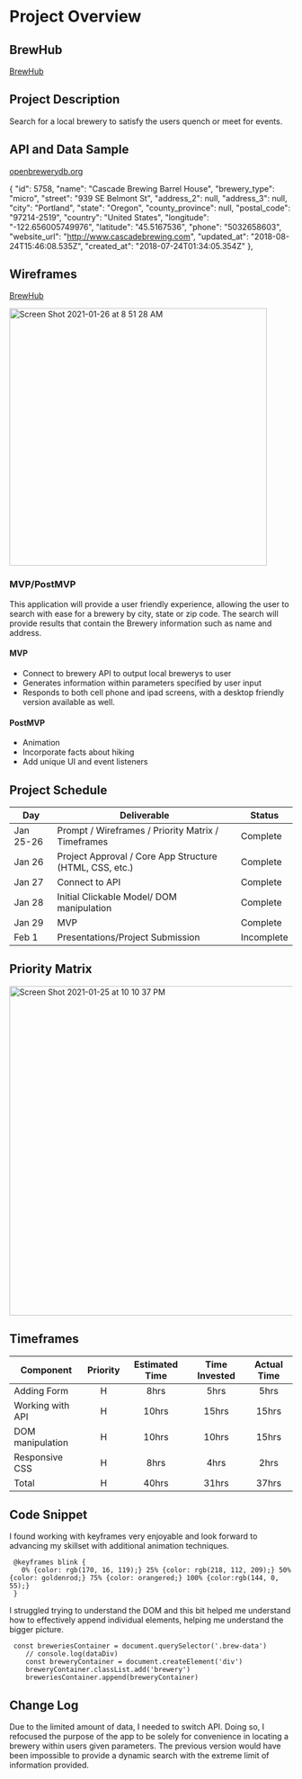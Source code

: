 # Project Overview

## BrewHub

[BrewHub](https://github.com/dollydoxyfree/BrewHub)

## Project Description

Search for a local brewery to satisfy the users quench or meet for events.   

## API and Data Sample

[openbrewerydb.org](https://api.openbrewerydb.org/breweries?by_city=portland&by_state=oregon)

{
        "id": 5758,
        "name": "Cascade Brewing Barrel House",
        "brewery_type": "micro",
        "street": "939 SE Belmont St",
        "address_2": null,
        "address_3": null,
        "city": "Portland",
        "state": "Oregon",
        "county_province": null,
        "postal_code": "97214-2519",
        "country": "United States",
        "longitude": "-122.656005749976",
        "latitude": "45.5167536",
        "phone": "5032658603",
        "website_url": "http://www.cascadebrewing.com",
        "updated_at": "2018-08-24T15:46:08.535Z",
        "created_at": "2018-07-24T01:34:05.354Z"
    },

## Wireframes

[BrewHub](https://whimsical.com/ales-trails-ETpbeYzjcrZqAyeepYaR6n)

<img width="458" alt="Screen Shot 2021-01-26 at 8 51 28 AM" src="https://user-images.githubusercontent.com/75773700/105877605-060a7500-5fb5-11eb-8c34-0cfdf4f7a2a3.png">

### MVP/PostMVP

This application will provide a user friendly experience, allowing the user to search with ease for a brewery by city, state or zip code.  The search will provide results that contain the Brewery information such as name and address.

#### MVP 

- Connect to brewery API to output local brewerys to user
- Generates information within parameters specified by user input
- Responds to both cell phone and ipad screens, with a desktop friendly version available as well. 

#### PostMVP  

- Animation 
- Incorporate facts about hiking
- Add unique UI and event listeners

## Project Schedule

|  Day | Deliverable | Status
|---|---| ---|
|Jan 25-26| Prompt / Wireframes / Priority Matrix / Timeframes | Complete
|Jan 26| Project Approval / Core App Structure (HTML, CSS, etc.) | Complete
|Jan 27| Connect to API | Complete
|Jan 28| Initial Clickable Model/ DOM manipulation| Complete
|Jan 29| MVP | Complete
|Feb 1| Presentations/Project Submission | Incomplete

## Priority Matrix

<img width="586" alt="Screen Shot 2021-01-25 at 10 10 37 PM" src="https://user-images.githubusercontent.com/75773700/105807163-56081e00-5f5a-11eb-92f8-09c3a7b93e51.png">

## Timeframes

| Component | Priority | Estimated Time | Time Invested | Actual Time |
| --- | :---: |  :---: | :---: | :---: |
| Adding Form | H | 8hrs| 5hrs | 5hrs |
| Working with API | H | 10hrs | 15hrs | 15hrs |
| DOM manipulation | H | 10hrs | 10hrs | 15hrs |
| Responsive CSS | H | 8hrs | 4hrs | 2hrs |
| Total | H | 40hrs| 31hrs | 37hrs |

## Code Snippet 
I found working with keyframes very enjoyable and look forward to advancing my skillset with additional animation techniques.
```
 @keyframes blink {
   0% {color: rgb(170, 16, 119);} 25% {color: rgb(218, 112, 209);} 50% {color: goldenrod;} 75% {color: orangered;} 100% {color:rgb(144, 0, 55);}
 }
```
 I struggled trying to understand the DOM and this bit helped me understand how to effectively append individual elements, helping me understand the bigger picture.
```
 const breweriesContainer = document.querySelector('.brew-data')
    // console.log(dataDiv)
    const breweryContainer = document.createElement('div')
    breweryContainer.classList.add('brewery')
    breweriesContainer.append(breweryContainer)
```

## Change Log
Due to the limited amount of data, I needed to switch API.  Doing so, I refocused the purpose of the app to be solely for convenience in locating a brewery within users given parameters.  The previous version would have been impossible to provide a dynamic search with the extreme limit of information provided.
